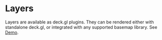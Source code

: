 # Layers

Layers are available as deck.gl plugins. They can be rendered either with standalone deck.gl, or integrated with any supported basemap library. See [Demo](https://demo.weatherlayers.com/).
